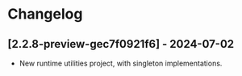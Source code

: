 # Changelog

<!-- Do not change the line immediately below this comment, the build system will replace it with the actual version and date. -->

## [2.2.8-preview-gec7f0921f6] - 2024-07-02

- New runtime utilities project, with singleton implementations.